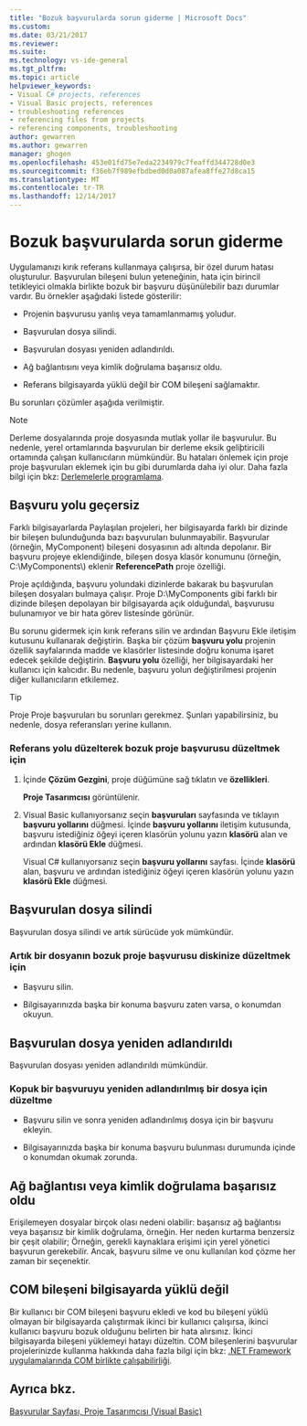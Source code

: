 ```yaml
---
title: "Bozuk başvurularda sorun giderme | Microsoft Docs"
ms.custom: 
ms.date: 03/21/2017
ms.reviewer: 
ms.suite: 
ms.technology: vs-ide-general
ms.tgt_pltfrm: 
ms.topic: article
helpviewer_keywords:
- Visual C# projects, references
- Visual Basic projects, references
- troubleshooting references
- referencing files from projects
- referencing components, troubleshooting
author: gewarren
ms.author: gewarren
manager: ghogen
ms.openlocfilehash: 453e01fd75e7eda2234979c7feaffd344728d0e3
ms.sourcegitcommit: f36eb7f989efbdbed0d0a087afea8ffe27d8ca15
ms.translationtype: MT
ms.contentlocale: tr-TR
ms.lasthandoff: 12/14/2017
---
```

# <a name="troubleshoot-broken-references"></a>Bozuk başvurularda sorun giderme

Uygulamanızı kırık referans kullanmaya çalışırsa, bir özel durum hatası oluşturulur. Başvurulan bileşeni bulun yeteneğinin, hata için birincil tetikleyici olmakla birlikte bozuk bir başvuru düşünülebilir bazı durumlar vardır. Bu örnekler aşağıdaki listede gösterilir:

- Projenin başvurusu yanlış veya tamamlanmamış yoludur.

- Başvurulan dosya silindi.

- Başvurulan dosyası yeniden adlandırıldı.

- Ağ bağlantısını veya kimlik doğrulama başarısız oldu.

- Referans bilgisayarda yüklü değil bir COM bileşeni sağlamaktır.

Bu sorunları çözümler aşağıda verilmiştir.

> [!NOTE]
> Derleme dosyalarında proje dosyasında mutlak yollar ile başvurulur. Bu nedenle, yerel ortamlarında başvurulan bir derleme eksik geliþtiricili ortamında çalışan kullanıcıların mümkündür. Bu hataları önlemek için proje proje başvuruları eklemek için bu gibi durumlarda daha iyi olur. Daha fazla bilgi için bkz: [Derlemelerle programlama](/dotnet/framework/app-domains/programming-with-assemblies).

## <a name="reference-path-is-incorrect"></a>Başvuru yolu geçersiz

Farklı bilgisayarlarda Paylaşılan projeleri, her bilgisayarda farklı bir dizinde bir bileşen bulunduğunda bazı başvuruları bulunmayabilir. Başvurular (örneğin, MyComponent) bileşeni dosyasının adı altında depolanır. Bir başvuru projeye eklendiğinde, bileşen dosya klasör konumunu (örneğin, C:\MyComponents\\) eklenir **ReferencePath** proje özelliği.

Proje açıldığında, başvuru yolundaki dizinlerde bakarak bu başvurulan bileşen dosyaları bulmaya çalışır. Proje D:\MyComponents gibi farklı bir dizinde bileşen depolayan bir bilgisayarda açık olduğunda\\, başvurusu bulunamıyor ve bir hata görev listesinde görünür.

Bu sorunu gidermek için kırık referans silin ve ardından Başvuru Ekle iletişim kutusunu kullanarak değiştirin. Başka bir çözüm **başvuru yolu** projenin özellik sayfalarında madde ve klasörler listesinde doğru konuma işaret edecek şekilde değiştirin. **Başvuru yolu** özelliği, her bilgisayardaki her kullanıcı için kalıcıdır. Bu nedenle, başvuru yolun değiştirilmesi projenin diğer kullanıcıların etkilemez.

> [!TIP]
> Proje Proje başvuruları bu sorunları gerekmez. Şunları yapabilirsiniz, bu nedenle, dosya referansları yerine kullanın.

### <a name="to-fix-a-broken-project-reference-by-correcting-the-reference-path"></a>Referans yolu düzelterek bozuk proje başvurusu düzeltmek için

1. İçinde **Çözüm Gezgini**, proje düğümüne sağ tıklatın ve **özellikleri**.

   **Proje Tasarımcısı** görüntülenir.

1. Visual Basic kullanıyorsanız seçin **başvuruları** sayfasında ve tıklayın **başvuru yollarını** düğmesi. İçinde **başvuru yollarını** iletişim kutusunda, başvuru istediğiniz öğeyi içeren klasörün yolunu yazın **klasörü** alan ve ardından **klasörü Ekle** düğmesi.

    Visual C# kullanıyorsanız seçin **başvuru yollarını** sayfası. İçinde **klasörü** alan, başvuru ve ardından istediğiniz öğeyi içeren klasörün yolunu yazın **klasörü Ekle** düğmesi.

## <a name="referenced-file-has-been-deleted"></a>Başvurulan dosya silindi

Başvurulan dosya silindi ve artık sürücüde yok mümkündür.

### <a name="to-fix-a-broken-project-reference-for-a-file-that-no-longer-exists-on-your-drive"></a>Artık bir dosyanın bozuk proje başvurusu diskinize düzeltmek için

- Başvuru silin.

- Bilgisayarınızda başka bir konuma başvuru zaten varsa, o konumdan okuyun.

## <a name="referenced-file-has-been-renamed"></a>Başvurulan dosya yeniden adlandırıldı

Başvurulan dosyası yeniden adlandırıldı mümkündür.

### <a name="to-fix-a-broken-reference-for-a-file-that-has-been-renamed"></a>Kopuk bir başvuruyu yeniden adlandırılmış bir dosya için düzeltme

- Başvuru silin ve sonra yeniden adlandırılmış dosya için bir başvuru ekleyin.

- Bilgisayarınızda başka bir konuma başvuru bulunması durumunda içinde o konumdan okumak zorunda.

## <a name="network-connection-or-authentication-has-failed"></a>Ağ bağlantısı veya kimlik doğrulama başarısız oldu

Erişilemeyen dosyalar birçok olası nedeni olabilir: başarısız ağ bağlantısı veya başarısız bir kimlik doğrulama, örneğin. Her neden kurtarma benzersiz bir çeşit olabilir; Örneğin, gerekli kaynaklara erişimi için yerel yönetici başvurun gerekebilir. Ancak, başvuru silme ve onu kullanılan kod çözme her zaman bir seçenektir.

## <a name="com-component-is-not-installed-on-computer"></a>COM bileşeni bilgisayarda yüklü değil

Bir kullanıcı bir COM bileşeni başvuru ekledi ve kod bu bileşeni yüklü olmayan bir bilgisayarda çalıştırmak ikinci bir kullanıcı çalışırsa, ikinci kullanıcı başvuru bozuk olduğunu belirten bir hata alırsınız. İkinci bilgisayarda bileşeni yüklemeyi hatayı düzeltin. COM bileşenlerini başvurular projelerinizde kullanma hakkında daha fazla bilgi için bkz: [.NET Framework uygulamalarında COM birlikte çalışabilirliği](/dotnet/visual-basic/programming-guide/com-interop/com-interoperability-in-net-framework-applications).

## <a name="see-also"></a>Ayrıca bkz.

[Başvurular Sayfası, Proje Tasarımcısı (Visual Basic)](../ide/reference/references-page-project-designer-visual-basic.md)
